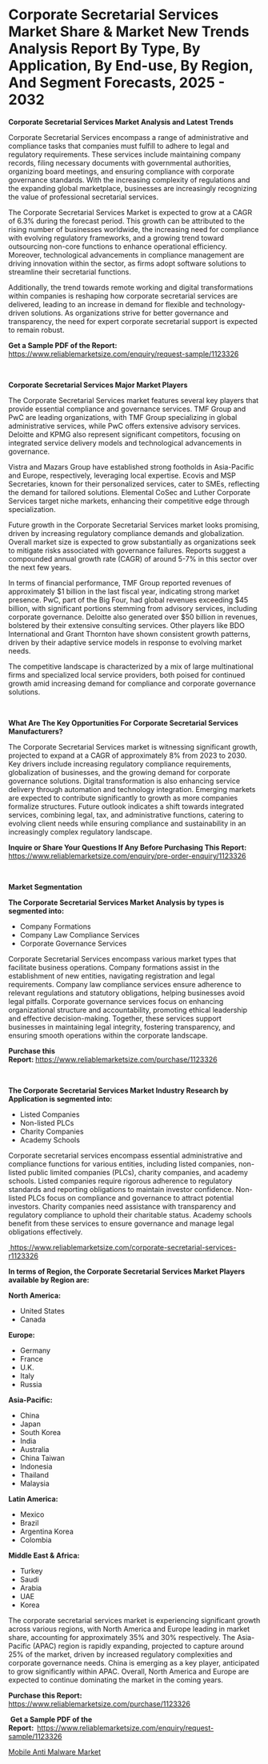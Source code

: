 <p><h1>Corporate Secretarial Services Market Share & Market New Trends Analysis Report By Type, By Application, By End-use, By Region, And Segment Forecasts, 2025 - 2032</h1></p><p><strong>Corporate Secretarial Services Market Analysis and Latest Trends</strong></p>
<p><p>Corporate Secretarial Services encompass a range of administrative and compliance tasks that companies must fulfill to adhere to legal and regulatory requirements. These services include maintaining company records, filing necessary documents with governmental authorities, organizing board meetings, and ensuring compliance with corporate governance standards. With the increasing complexity of regulations and the expanding global marketplace, businesses are increasingly recognizing the value of professional secretarial services.</p><p>The Corporate Secretarial Services Market is expected to grow at a CAGR of 6.3% during the forecast period. This growth can be attributed to the rising number of businesses worldwide, the increasing need for compliance with evolving regulatory frameworks, and a growing trend toward outsourcing non-core functions to enhance operational efficiency. Moreover, technological advancements in compliance management are driving innovation within the sector, as firms adopt software solutions to streamline their secretarial functions. </p><p>Additionally, the trend towards remote working and digital transformations within companies is reshaping how corporate secretarial services are delivered, leading to an increase in demand for flexible and technology-driven solutions. As organizations strive for better governance and transparency, the need for expert corporate secretarial support is expected to remain robust.</p></p>
<p><strong>Get a Sample PDF of the Report:&nbsp;</strong> <a href="https://www.reliablemarketsize.com/enquiry/request-sample/1123326?utm_campaign=2472&utm_medium=2&utm_source=Github&utm_content=ia&utm_term=09032025&utm_id=corporate-secretarial-services">https://www.reliablemarketsize.com/enquiry/request-sample/1123326</a></p>
<p>&nbsp;</p>
<p><strong>Corporate Secretarial Services Major Market Players</strong></p>
<p><p>The Corporate Secretarial Services market features several key players that provide essential compliance and governance services. TMF Group and PwC are leading organizations, with TMF Group specializing in global administrative services, while PwC offers extensive advisory services. Deloitte and KPMG also represent significant competitors, focusing on integrated service delivery models and technological advancements in governance.</p><p>Vistra and Mazars Group have established strong footholds in Asia-Pacific and Europe, respectively, leveraging local expertise. Ecovis and MSP Secretaries, known for their personalized services, cater to SMEs, reflecting the demand for tailored solutions. Elemental CoSec and Luther Corporate Services target niche markets, enhancing their competitive edge through specialization.</p><p>Future growth in the Corporate Secretarial Services market looks promising, driven by increasing regulatory compliance demands and globalization. Overall market size is expected to grow substantially as organizations seek to mitigate risks associated with governance failures. Reports suggest a compounded annual growth rate (CAGR) of around 5-7% in this sector over the next few years.</p><p>In terms of financial performance, TMF Group reported revenues of approximately $1 billion in the last fiscal year, indicating strong market presence. PwC, part of the Big Four, had global revenues exceeding $45 billion, with significant portions stemming from advisory services, including corporate governance. Deloitte also generated over $50 billion in revenues, bolstered by their extensive consulting services. Other players like BDO International and Grant Thornton have shown consistent growth patterns, driven by their adaptive service models in response to evolving market needs.</p><p>The competitive landscape is characterized by a mix of large multinational firms and specialized local service providers, both poised for continued growth amid increasing demand for compliance and corporate governance solutions.</p></p>
<p>&nbsp;</p>
<p><strong>What Are The Key Opportunities For Corporate Secretarial Services Manufacturers?</strong></p>
<p><p>The Corporate Secretarial Services market is witnessing significant growth, projected to expand at a CAGR of approximately 8% from 2023 to 2030. Key drivers include increasing regulatory compliance requirements, globalization of businesses, and the growing demand for corporate governance solutions. Digital transformation is also enhancing service delivery through automation and technology integration. Emerging markets are expected to contribute significantly to growth as more companies formalize structures. Future outlook indicates a shift towards integrated services, combining legal, tax, and administrative functions, catering to evolving client needs while ensuring compliance and sustainability in an increasingly complex regulatory landscape.</p></p>
<p><strong>Inquire or Share Your Questions If Any Before Purchasing This Report:</strong> <a href="https://www.reliablemarketsize.com/enquiry/pre-order-enquiry/1123326?utm_campaign=2472&utm_medium=2&utm_source=Github&utm_content=ia&utm_term=09032025&utm_id=corporate-secretarial-services">https://www.reliablemarketsize.com/enquiry/pre-order-enquiry/1123326</a></p>
<p>&nbsp;</p>
<p><strong>Market Segmentation</strong></p>
<p><strong>The Corporate Secretarial Services Market Analysis by types is segmented into:</strong></p>
<p><ul><li>Company Formations</li><li>Company Law Compliance Services</li><li>Corporate Governance Services</li></ul></p>
<p><p>Corporate Secretarial Services encompass various market types that facilitate business operations. Company formations assist in the establishment of new entities, navigating registration and legal requirements. Company law compliance services ensure adherence to relevant regulations and statutory obligations, helping businesses avoid legal pitfalls. Corporate governance services focus on enhancing organizational structure and accountability, promoting ethical leadership and effective decision-making. Together, these services support businesses in maintaining legal integrity, fostering transparency, and ensuring smooth operations within the corporate landscape.</p></p>
<p><strong>Purchase this Report:&nbsp;</strong><a href="https://www.reliablemarketsize.com/purchase/1123326?utm_campaign=2472&utm_medium=2&utm_source=Github&utm_content=ia&utm_term=09032025&utm_id=corporate-secretarial-services">https://www.reliablemarketsize.com/purchase/1123326</a></p>
<p>&nbsp;</p>
<p><strong>The Corporate Secretarial Services Market Industry Research by Application is segmented into:</strong></p>
<p><ul><li>Listed Companies</li><li>Non-listed PLCs</li><li>Charity Companies</li><li>Academy Schools</li></ul></p>
<p><p>Corporate secretarial services encompass essential administrative and compliance functions for various entities, including listed companies, non-listed public limited companies (PLCs), charity companies, and academy schools. Listed companies require rigorous adherence to regulatory standards and reporting obligations to maintain investor confidence. Non-listed PLCs focus on compliance and governance to attract potential investors. Charity companies need assistance with transparency and regulatory compliance to uphold their charitable status. Academy schools benefit from these services to ensure governance and manage legal obligations effectively.</p></p>
<p><a href="https://www.reliablemarketsize.com/corporate-secretarial-services-r1123326?utm_campaign=2472&utm_medium=2&utm_source=Github&utm_content=ia&utm_term=09032025&utm_id=corporate-secretarial-services">&nbsp;https://www.reliablemarketsize.com/corporate-secretarial-services-r1123326</a></p>
<p><strong>In terms of Region, the Corporate Secretarial Services Market Players available by Region are:</strong></p>
<p>
    <p> <strong> North America: </strong>
        <ul>
            <li>United States</li>
            <li>Canada</li>
        </ul>
        </p> 
    <p> <strong> Europe: </strong>
        <ul>
            <li>Germany</li>
            <li>France</li>
            <li>U.K.</li>
            <li>Italy</li>
            <li>Russia</li>
        </ul>
        </p> 
    <p> <strong> Asia-Pacific: </strong>
        <ul>
            <li>China</li>
            <li>Japan</li>
            <li>South Korea</li>
            <li>India</li>
            <li>Australia</li>
            <li>China Taiwan</li>
            <li>Indonesia</li>
            <li>Thailand</li>
            <li>Malaysia</li>
        </ul>
        </p> 
    <p> <strong> Latin America: </strong>
        <ul>
            <li>Mexico</li>
            <li>Brazil</li>
            <li>Argentina Korea</li>
            <li>Colombia</li>
        </ul>
        </p> 
    <p> <strong> Middle East & Africa: </strong>
        <ul>
            <li>Turkey</li>
            <li>Saudi</li>
            <li>Arabia</li>
            <li>UAE</li>
            <li>Korea</li>
        </ul>
    </p>
    </p>
<p><p>The corporate secretarial services market is experiencing significant growth across various regions, with North America and Europe leading in market share, accounting for approximately 35% and 30% respectively. The Asia-Pacific (APAC) region is rapidly expanding, projected to capture around 25% of the market, driven by increased regulatory complexities and corporate governance needs. China is emerging as a key player, anticipated to grow significantly within APAC. Overall, North America and Europe are expected to continue dominating the market in the coming years.</p></p>
<p><strong>Purchase this Report: </strong><a href="https://www.reliablemarketsize.com/purchase/1123326?utm_campaign=2472&utm_medium=2&utm_source=Github&utm_content=ia&utm_term=09032025&utm_id=corporate-secretarial-services">https://www.reliablemarketsize.com/purchase/1123326</a></p>
<p>&nbsp;<strong>Get a Sample PDF of the Report:&nbsp;&nbsp;</strong><a href="https://www.reliablemarketsize.com/enquiry/request-sample/1123326?utm_campaign=2472&utm_medium=2&utm_source=Github&utm_content=ia&utm_term=09032025&utm_id=corporate-secretarial-services">https://www.reliablemarketsize.com/enquiry/request-sample/1123326</a></p>
<p><strong></strong></p>
<p><p><a href="https://github.com/shirleenfraker87/Market-Research-Report-List-1/blob/main/mobile-anti-malware-market.md?utm_campaign=2472&utm_medium=2&utm_source=Github&utm_content=ia&utm_term=09032025&utm_id=corporate-secretarial-services">Mobile Anti Malware Market</a></p></p>